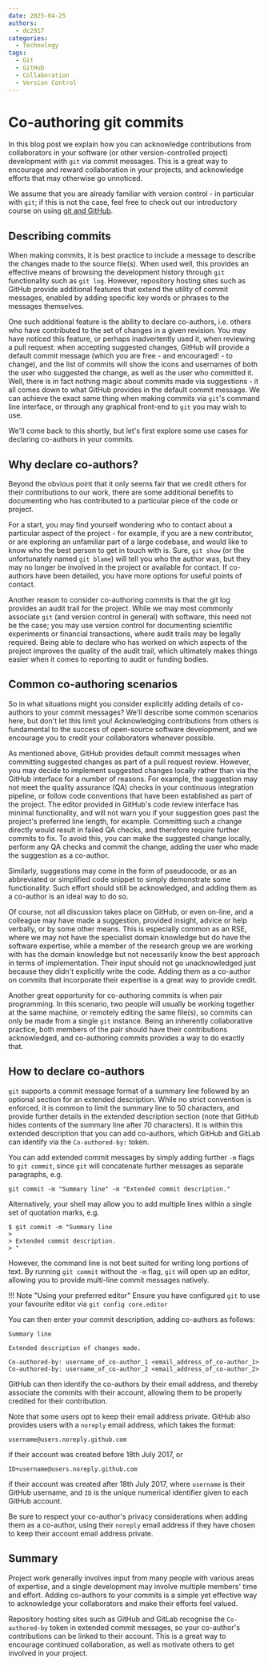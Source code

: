```yaml
---
date: 2025-04-25
authors:
  - dc2917
categories:
  - Technology
tags:
  - Git
  - GitHub
  - Collaboration
  - Version Control
---
```


# Co-authoring git commits

In this blog post we explain how you can acknowledge contributions from collaborators in
your software (or other version-controlled project) development with `git` via commit
messages. This is a great way to encourage and reward collaboration in your projects,
and acknowledge efforts that may otherwise go unnoticed.

We assume that you are already familiar with version control - in particular with `git`;
if this is not the case, feel free to check out our introductory course on using [git
and GitHub][git_course].

<!-- more -->

## Describing commits

When making commits, it is best practice to include a message to describe the changes
made to the source file(s). When used well, this provides an effective means of browsing
the development history through `git` functionality such as `git log`. However,
repository hosting sites such as GitHub provide additional features that extend the
utility of commit messages, enabled by adding specific key words or phrases to the
messages themselves.

One such additional feature is the ability to declare co-authors, i.e. others who have
contributed to the set of changes in a given revision. You may have noticed this
feature, or perhaps inadvertently used it, when reviewing a pull request: when accepting
suggested changes, GitHub will provide a default commit message (which you are free -
and encouraged! - to change), and the list of commits will show the icons and usernames
of both the user who suggested the change, as well as the user who committed it. Well,
there is in fact nothing magic about commits made via suggestions - it all comes down to
what GitHub provides in the default commit message. We can achieve the exact same thing
when making commits via `git`'s command line interface, or through any graphical
front-end to `git` you may wish to use.

We'll come back to this shortly, but let's first explore some use cases for declaring
co-authors in your commits.

## Why declare co-authors?

Beyond the obvious point that it only seems fair that we credit others for their
contributions to our work, there are some additional benefits to documenting who has
contributed to a particular piece of the code or project.

For a start, you may find yourself wondering who to contact about a particular aspect of
the project - for example, if you are a new contributor, or are exploring an unfamiliar
part of a large codebase, and would like to know who the best person to get in touch
with is. Sure, `git show` (or the unfortunately named `git blame`) will tell you who the
author was, but they may no longer be involved in the project or available for contact.
If co-authors have been detailed, you have more options for useful points of contact.

Another reason to consider co-authoring commits is that the git log provides an audit
trail for the project. While we may most commonly associate `git` (and version control
in general) with software, this need not be the case; you may use version control for
documenting scientific experiments or financial transactions, where audit trails may be
legally required. Being able to declare who has worked on which aspects of the project
improves the quality of the audit trail, which ultimately makes things easier when it
comes to reporting to audit or funding bodies.

## Common co-authoring scenarios

So in what situations might you consider explicitly adding details of co-authors to your
commit messages? We'll describe some common scenarios here, but don't let this limit
you! Acknowledging contributions from others is fundamental to the success of
open-source software development, and we encourage you to credit your collaborators
whenever possible.

As mentioned above, GitHub provides default commit messages when committing suggested
changes as part of a pull request review. However, you may decide to implement suggested
changes locally rather than via the GitHub interface for a number of reasons. For
example, the suggestion may not meet the quality assurance (QA) checks in your
continuous integration pipeline, or follow code conventions that have been established
as part of the project. The editor provided in GitHub's code review interface has
minimal functionality, and will not warn you if your suggestion goes past the project's
preferred line length, for example. Committing such a change directly would result in
failed QA checks, and therefore require further commits to fix. To avoid this, you can
make the suggested change locally, perform any QA checks and commit the change, adding
the user who made the suggestion as a co-author.

Similarly, suggestions may come in the form of pseudocode, or as an abbreviated or
simplified code snippet to simply demonstrate some functionality. Such effort should
still be acknowledged, and adding them as a co-author is an ideal way to do so.

Of course, not all discussion takes place on GitHub, or even on-line, and a colleague
may have made a suggestion, provided insight, advice or help verbally, or by some other
means. This is especially common as an RSE, where we may not have the specialist domain
knowledge but do have the software expertise, while a member of the research group we
are working with has the domain knowledge but not necessarily know the best approach in
terms of implementation. Their input should not go unacknowledged just because they
didn't explicitly write the code. Adding them as a co-author on commits that incorporate
their expertise is a great way to provide credit.

Another great opportunity for co-authoring commits is when pair programming. In this
scenario, two people will usually be working together at the same machine, or remotely
editing the same file(s), so commits can only be made from a single `git` instance.
Being an inherently collaborative practice, both members of the pair should have their
contributions acknowledged, and co-authoring commits provides a way to do exactly that.

## How to declare co-authors

`git` supports a commit message format of a summary line followed by an optional section
for an extended description. While no strict convention is enforced, it is common to
limit the summary line to 50 characters, and provide further details in the extended
description section (note that GitHub hides contents of the summary line after 70
characters). It is within this extended description that you can add co-authors, which
GitHub and GitLab can identify via the `Co-authored-by:` token.

You can add extended commit messages by simply adding further `-m` flags to `git
commit`, since `git` will concatenate further messages as separate paragraphs, e.g.

```Shell
git commit -m "Summary line" -m "Extended commit description."
```

Alternatively, your shell may allow you to add multiple lines within a single set of
quotation marks, e.g.

```Shell
$ git commit -m "Summary line
>
> Extended commit description.
> "
```

However, the command line is not best suited for writing long portions of text. By
running `git commit` without the `-m` flag, `git` will open up an editor, allowing you
to provide multi-line commit messages natively.

!!! Note "Using your preferred editor"
    Ensure you have configured `git` to use your favourite editor via `git config
    core.editor`

You can then enter your commit description, adding co-authors as follows:

```Text title="COMMIT_EDITMSG"
Summary line

Extended description of changes made.

Co-authored-by: username_of_co-author_1 <email_address_of_co-author_1>
Co-authored-by: username_of_co-author_2 <email_address_of_co-author_2>
```

GitHub can then identify the co-authors by their email address, and thereby associate
the commits with their account, allowing them to be properly credited for their
contribution.

Note that some users opt to keep their email address private. GitHub also provides users
with a `noreply` email address, which takes the format:

```E-mail
username@users.noreply.github.com
```

if their account was created before 18th July 2017, or

```E-mail
ID+username@users.noreply.github.com
```

if their account was created after 18th July 2017, where `username` is their GitHub
username, and `ID` is the unique numerical identifier given to each GitHub account.

Be sure to respect your co-author's privacy considerations when adding them as a
co-author, using their `noreply` email address if they have chosen to keep their account
email address private.

## Summary

Project work generally involves input from many people with various areas of expertise,
and a single development may involve multiple members' time and effort. Adding
co-authors to your commits is a simple yet effective way to acknowledge your
collaborators and make their efforts feel valued.

Repository hosting sites such as GitHub and GitLab recognise the `Co-authored-by` token
in extended commit messages, so your co-author's contributions can be linked to their
account. This is a great way to encourage continued collaboration, as well as motivate
others to get involved in your project.

[git_course]: https://imperialcollegelondon.github.io/introductory_grad_school_git_course/index.html
